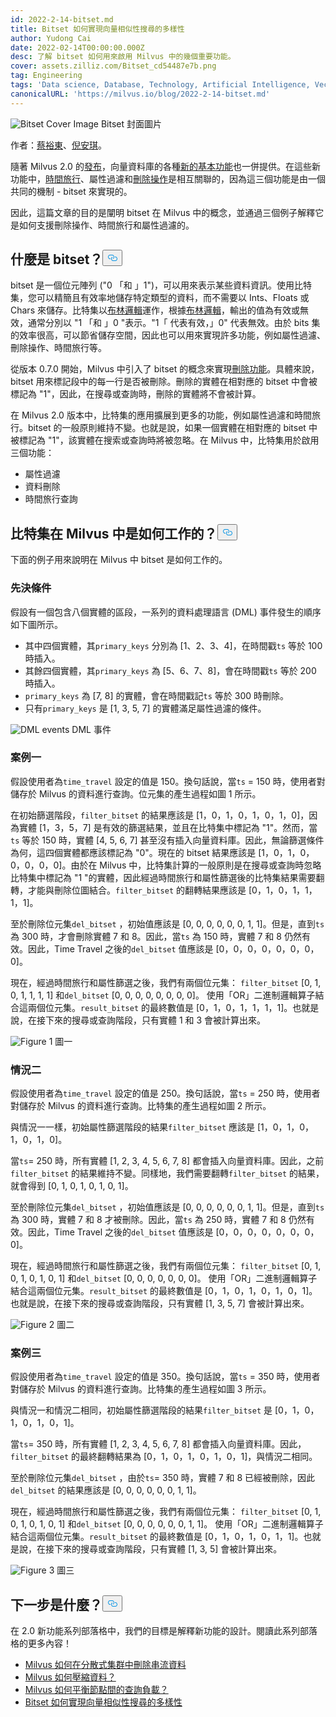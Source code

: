 ```yaml
---
id: 2022-2-14-bitset.md
title: Bitset 如何實現向量相似性搜尋的多樣性
author: Yudong Cai
date: 2022-02-14T00:00:00.000Z
desc: 了解 bitset 如何用來啟用 Milvus 中的幾個重要功能。
cover: assets.zilliz.com/Bitset_cd54487e7b.png
tag: Engineering
tags: 'Data science, Database, Technology, Artificial Intelligence, Vector Management'
canonicalURL: 'https://milvus.io/blog/2022-2-14-bitset.md'
---
```

<p>
  
   <span class="img-wrapper"> <img translate="no" src="https://assets.zilliz.com/Bitset_cd54487e7b.png" alt="Bitset Cover Image" class="doc-image" id="bitset-cover-image" />
   </span> <span class="img-wrapper"> <span>Bitset 封面圖片</span> </span></p>
<p>作者：<a href="https://github.com/cydrain">蔡裕東</a>、<a href="https://www.linkedin.com/in/yiyun-n-2aa713163/">倪安琪</a>。</p>
<p>隨著 Milvus 2.0 的<a href="https://milvus.io/blog/2022-1-25-annoucing-general-availability-of-milvus-2-0.md">發布</a>，向量資料庫的各種<a href="https://milvus.io/blog/2022-1-27-milvus-2-0-a-glimpse-at-new-features.md">新的基本功能</a>也一併提供。在這些新功能中，<a href="https://milvus.io/docs/v2.0.x/timetravel_ref.md">時間旅行</a>、屬性過濾和<a href="https://milvus.io/blog/2022-02-07-how-milvus-deletes-streaming-data-in-distributed-cluster.md">刪除操作</a>是相互關聯的，因為這三個功能是由一個共同的機制 - bitset 來實現的。</p>
<p>因此，這篇文章的目的是闡明 bitset 在 Milvus 中的概念，並通過三個例子解釋它是如何支援刪除操作、時間旅行和屬性過濾的。</p>
<h2 id="What-is-bitset" class="common-anchor-header">什麼是 bitset？<button data-href="#What-is-bitset" class="anchor-icon" translate="no">
      <svg translate="no"
        aria-hidden="true"
        focusable="false"
        height="20"
        version="1.1"
        viewBox="0 0 16 16"
        width="16"
      >
        <path
          fill="#0092E4"
          fill-rule="evenodd"
          d="M4 9h1v1H4c-1.5 0-3-1.69-3-3.5S2.55 3 4 3h4c1.45 0 3 1.69 3 3.5 0 1.41-.91 2.72-2 3.25V8.59c.58-.45 1-1.27 1-2.09C10 5.22 8.98 4 8 4H4c-.98 0-2 1.22-2 2.5S3 9 4 9zm9-3h-1v1h1c1 0 2 1.22 2 2.5S13.98 12 13 12H9c-.98 0-2-1.22-2-2.5 0-.83.42-1.64 1-2.09V6.25c-1.09.53-2 1.84-2 3.25C6 11.31 7.55 13 9 13h4c1.45 0 3-1.69 3-3.5S14.5 6 13 6z"
        ></path>
      </svg>
    </button></h2><p>bitset 是一個位元陣列 ("0 「和 」1")，可以用來表示某些資料資訊。使用比特集，您可以精簡且有效率地儲存特定類型的資料，而不需要以 Ints、Floats 或 Chars 來儲存。比特集以<a href="https://milvus.io/docs/v2.0.x/boolean.md">布林邏輯</a>運作，根據<a href="https://milvus.io/docs/v2.0.x/boolean.md">布林邏輯</a>，輸出的值為有效或無效，通常分別以 "1 「和 」0 "表示。"1「 代表有效，」0" 代表無效。由於 bits 集的效率很高，可以節省儲存空間，因此也可以用來實現許多功能，例如屬性過濾、刪除操作、時間旅行等。</p>
<p>從版本 0.7.0 開始，Milvus 中引入了 bitset 的概念來實現<a href="https://milvus.io/blog/deleting-data-in-milvus.md">刪除功能</a>。具體來說，bitset 用來標記段中的每一行是否被刪除。刪除的實體在相對應的 bitset 中會被標記為 "1"，因此，在搜尋或查詢時，刪除的實體將不會被計算。</p>
<p>在 Milvus 2.0 版本中，比特集的應用擴展到更多的功能，例如屬性過濾和時間旅行。bitset 的一般原則維持不變。也就是說，如果一個實體在相對應的 bitset 中被標記為 "1"，該實體在搜索或查詢時將被忽略。在 Milvus 中，比特集用於啟用三個功能：</p>
<ul>
<li>屬性過濾</li>
<li>資料刪除</li>
<li>時間旅行查詢</li>
</ul>
<h2 id="How-does-bitset-work-in-Milvus" class="common-anchor-header">比特集在 Milvus 中是如何工作的？<button data-href="#How-does-bitset-work-in-Milvus" class="anchor-icon" translate="no">
      <svg translate="no"
        aria-hidden="true"
        focusable="false"
        height="20"
        version="1.1"
        viewBox="0 0 16 16"
        width="16"
      >
        <path
          fill="#0092E4"
          fill-rule="evenodd"
          d="M4 9h1v1H4c-1.5 0-3-1.69-3-3.5S2.55 3 4 3h4c1.45 0 3 1.69 3 3.5 0 1.41-.91 2.72-2 3.25V8.59c.58-.45 1-1.27 1-2.09C10 5.22 8.98 4 8 4H4c-.98 0-2 1.22-2 2.5S3 9 4 9zm9-3h-1v1h1c1 0 2 1.22 2 2.5S13.98 12 13 12H9c-.98 0-2-1.22-2-2.5 0-.83.42-1.64 1-2.09V6.25c-1.09.53-2 1.84-2 3.25C6 11.31 7.55 13 9 13h4c1.45 0 3-1.69 3-3.5S14.5 6 13 6z"
        ></path>
      </svg>
    </button></h2><p>下面的例子用來說明在 Milvus 中 bitset 是如何工作的。</p>
<h3 id="Prerequisites" class="common-anchor-header">先決條件</h3><p>假設有一個包含八個實體的區段，一系列的資料處理語言 (DML) 事件發生的順序如下圖所示。</p>
<ul>
<li>其中四個實體，其<code translate="no">primary_keys</code> 分別為 [1、2、3、4]，在時間戳<code translate="no">ts</code> 等於 100 時插入。</li>
<li>其餘四個實體，其<code translate="no">primary_keys</code> 為 [5、6、7、8]，會在時間戳<code translate="no">ts</code> 等於 200 時插入。</li>
<li><code translate="no">primary_keys</code> 為 [7, 8] 的實體，會在時間戳記<code translate="no">ts</code> 等於 300 時刪除。</li>
<li>只有<code translate="no">primary_keys</code> 是 [1, 3, 5, 7] 的實體滿足屬性過濾的條件。</li>
</ul>
<p>
  
   <span class="img-wrapper"> <img translate="no" src="https://assets.zilliz.com/UML_1_0a3605808c.jpg" alt="DML events" class="doc-image" id="dml-events" />
   </span> <span class="img-wrapper"> <span>DML 事件</span> </span></p>
<h3 id="Case-one" class="common-anchor-header">案例一</h3><p>假設使用者為<code translate="no">time_travel</code> 設定的值是 150。換句話說，當<code translate="no">ts</code> = 150 時，使用者對儲存於 Milvus 的資料進行查詢。位元集的產生過程如圖 1 所示。</p>
<p>在初始篩選階段，<code translate="no">filter_bitset</code> 的結果應該是 [1，0，1，0，1，0，1，0]，因為實體 [1，3，5，7] 是有效的篩選結果，並且在比特集中標記為 "1"。然而，當<code translate="no">ts</code> 等於 150 時，實體 [4, 5, 6, 7] 甚至沒有插入向量資料庫。因此，無論篩選條件為何，這四個實體都應該標記為 "0"。現在的 bitset 結果應該是 [1，0，1，0，0，0，0，0]。由於在 Milvus 中，比特集計算的一般原則是在搜尋或查詢時忽略比特集中標記為 "1 "的實體，因此經過時間旅行和屬性篩選後的比特集結果需要翻轉，才能與刪除位圖結合。<code translate="no">filter_bitset</code> 的翻轉結果應該是 [0，1，0，1，1，1，1]。</p>
<p>至於刪除位元集<code translate="no">del_bitset</code> ，初始值應該是 [0, 0, 0, 0, 0, 0, 1, 1]。但是，直到<code translate="no">ts</code> 為 300 時，才會刪除實體 7 和 8。因此，當<code translate="no">ts</code> 為 150 時，實體 7 和 8 仍然有效。因此，Time Travel 之後的<code translate="no">del_bitset</code> 值應該是 [0，0，0，0，0，0，0，0]。</p>
<p>現在，經過時間旅行和屬性篩選之後，我們有兩個位元集： <code translate="no">filter_bitset</code> [0, 1, 0, 1, 1, 1, 1] 和<code translate="no">del_bitset</code> [0, 0, 0, 0, 0, 0, 0, 0]。  使用「OR」二進制邏輯算子結合這兩個位元集。<code translate="no">result_bitset</code> 的最終數值是 [0，1，0，1，1，1，1]。也就是說，在接下來的搜尋或查詢階段，只有實體 1 和 3 會被計算出來。</p>
<p>
  
   <span class="img-wrapper"> <img translate="no" src="https://assets.zilliz.com/bitset_figure1_1b5852f7a7.jpeg" alt="Figure 1" class="doc-image" id="figure-1" />
   </span> <span class="img-wrapper"> <span>圖一</span> </span></p>
<h3 id="Case-two" class="common-anchor-header">情況二</h3><p>假設使用者為<code translate="no">time_travel</code> 設定的值是 250。換句話說，當<code translate="no">ts</code> = 250 時，使用者對儲存於 Milvus 的資料進行查詢。比特集的產生過程如圖 2 所示。</p>
<p>與情況一一樣，初始屬性篩選階段的結果<code translate="no">filter_bitset</code> 應該是 [1，0，1，0，1，0，1，0]。</p>
<p>當<code translate="no">ts</code>= 250 時，所有實體 [1, 2, 3, 4, 5, 6, 7, 8] 都會插入向量資料庫。因此，之前<code translate="no">filter_bitset</code> 的結果維持不變。同樣地，我們需要翻轉<code translate="no">filter_bitset</code> 的結果，就會得到 [0, 1, 0, 1, 0, 1, 0, 1]。</p>
<p>至於刪除位元集<code translate="no">del_bitset</code> ，初始值應該是 [0, 0, 0, 0, 0, 0, 1, 1]。但是，直到<code translate="no">ts</code> 為 300 時，實體 7 和 8 才被刪除。因此，當<code translate="no">ts</code> 為 250 時，實體 7 和 8 仍然有效。因此，Time Travel 之後的<code translate="no">del_bitset</code> 值應該是 [0，0，0，0，0，0，0，0]。</p>
<p>現在，經過時間旅行和屬性篩選之後，我們有兩個位元集： <code translate="no">filter_bitset</code> [0, 1, 0, 1, 0, 1, 0, 1] 和<code translate="no">del_bitset</code> [0, 0, 0, 0, 0, 0, 0]。  使用「OR」二進制邏輯算子結合這兩個位元集。<code translate="no">result_bitset</code> 的最終數值是 [0，1，0，1，0，1，0，1]。也就是說，在接下來的搜尋或查詢階段，只有實體 [1, 3, 5, 7] 會被計算出來。</p>
<p>
  
   <span class="img-wrapper"> <img translate="no" src="https://assets.zilliz.com/bitset_figure2_7cbaa7c719.jpeg" alt="Figure 2" class="doc-image" id="figure-2" />
   </span> <span class="img-wrapper"> <span>圖二</span> </span></p>
<h3 id="Case-three" class="common-anchor-header">案例三</h3><p>假設使用者為<code translate="no">time_travel</code> 設定的值是 350。換句話說，當<code translate="no">ts</code> = 350 時，使用者對儲存於 Milvus 的資料進行查詢。比特集的產生過程如圖 3 所示。</p>
<p>與情況一和情況二相同，初始屬性篩選階段的結果<code translate="no">filter_bitset</code> 是 [0，1，0，1，0，1，0，1]。</p>
<p>當<code translate="no">ts</code>= 350 時，所有實體 [1, 2, 3, 4, 5, 6, 7, 8] 都會插入向量資料庫。因此，<code translate="no">filter_bitset</code> 的最終翻轉結果為 [0，1，0，1，0，1，0，1]，與情況二相同。</p>
<p>至於刪除位元集<code translate="no">del_bitset</code> ，由於<code translate="no">ts</code>= 350 時，實體 7 和 8 已經被刪除，因此<code translate="no">del_bitset</code> 的結果應該是 [0, 0, 0, 0, 0, 0, 1, 1]。</p>
<p>現在，經過時間旅行和屬性篩選之後，我們有兩個位元集： <code translate="no">filter_bitset</code> [0, 1, 0, 1, 0, 1, 0, 1] 和<code translate="no">del_bitset</code> [0, 0, 0, 0, 0, 0, 1, 1]。  使用「OR」二進制邏輯算子結合這兩個位元集。<code translate="no">result_bitset</code> 的最終數值是 [0，1，0，1，0，1，1]。也就是說，在接下來的搜尋或查詢階段，只有實體 [1, 3, 5] 會被計算出來。</p>
<p>
  
   <span class="img-wrapper"> <img translate="no" src="https://assets.zilliz.com/bitset_figure3_dd46a6aecf.jpeg" alt="Figure 3" class="doc-image" id="figure-3" />
   </span> <span class="img-wrapper"> <span>圖三</span> </span></p>
<h2 id="Whats-next" class="common-anchor-header">下一步是什麼？<button data-href="#Whats-next" class="anchor-icon" translate="no">
      <svg translate="no"
        aria-hidden="true"
        focusable="false"
        height="20"
        version="1.1"
        viewBox="0 0 16 16"
        width="16"
      >
        <path
          fill="#0092E4"
          fill-rule="evenodd"
          d="M4 9h1v1H4c-1.5 0-3-1.69-3-3.5S2.55 3 4 3h4c1.45 0 3 1.69 3 3.5 0 1.41-.91 2.72-2 3.25V8.59c.58-.45 1-1.27 1-2.09C10 5.22 8.98 4 8 4H4c-.98 0-2 1.22-2 2.5S3 9 4 9zm9-3h-1v1h1c1 0 2 1.22 2 2.5S13.98 12 13 12H9c-.98 0-2-1.22-2-2.5 0-.83.42-1.64 1-2.09V6.25c-1.09.53-2 1.84-2 3.25C6 11.31 7.55 13 9 13h4c1.45 0 3-1.69 3-3.5S14.5 6 13 6z"
        ></path>
      </svg>
    </button></h2><p>在 2.0 新功能系列部落格中，我們的目標是解釋新功能的設計。閱讀此系列部落格的更多內容！</p>
<ul>
<li><a href="https://milvus.io/blog/2022-02-07-how-milvus-deletes-streaming-data-in-distributed-cluster.md">Milvus 如何在分散式集群中刪除串流資料</a></li>
<li><a href="https://milvus.io/blog/2022-2-21-compact.md">Milvus 如何壓縮資料？</a></li>
<li><a href="https://milvus.io/blog/2022-02-28-how-milvus-balances-query-load-across-nodes.md">Milvus 如何平衡節點間的查詢負載？</a></li>
<li><a href="https://milvus.io/blog/2022-2-14-bitset.md">Bitset 如何實現向量相似性搜尋的多樣性</a></li>
</ul>
